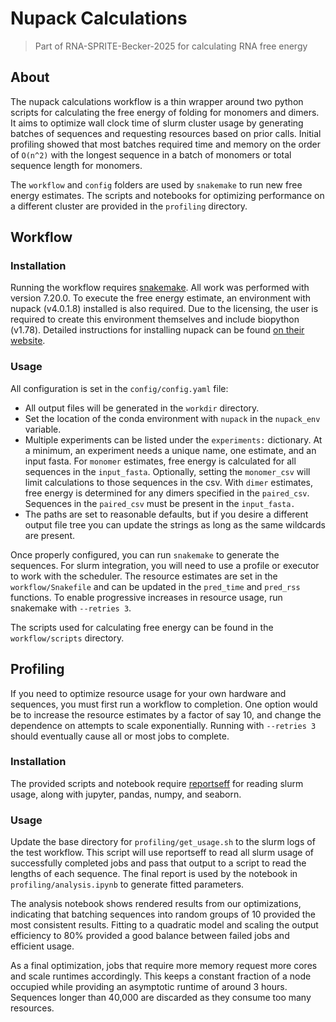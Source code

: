 # Nupack Calculations

> Part of RNA-SPRITE-Becker-2025 for calculating RNA free energy

## About
The nupack calculations workflow is a thin wrapper around two python scripts
for calculating the free energy of folding for monomers and dimers.  It aims
to optimize wall clock time of slurm cluster usage by generating batches of
sequences and requesting resources based on prior calls.  Initial profiling
showed that most batches required time and memory on the order of `O(n^2)` with
the longest sequence in a batch of monomers or total sequence length for monomers.

The `workflow` and `config` folders are used by `snakemake` to run new free
energy estimates.  The scripts and notebooks for optimizing performance on a
different cluster are provided in the `profiling` directory.

## Workflow
### Installation
Running the workflow requires [snakemake](https://snakemake.readthedocs.io/en/stable/index.html).
All work was performed with version 7.20.0.  To execute the free energy estimate,
an environment with nupack (v4.0.1.8) installed is also required.  Due to the licensing,
the user is required to create this environment themselves and include biopython (v1.78).
Detailed instructions for installing nupack can be found [on their website](https://docs.nupack.org/start/#installation-requirements).

### Usage
All configuration is set in the `config/config.yaml` file:

- All output files will be generated in the `workdir` directory.
- Set the location of the conda environment with `nupack` in the `nupack_env` variable.
- Multiple experiments can be listed under the `experiments:` dictionary.
At a minimum, an experiment needs a unique name, one estimate, and an input fasta.
For `monomer` estimates, free energy is calculated for all sequences in the `input_fasta`.
Optionally, setting the `monomer_csv` will limit calculations to those sequences
in the csv.
With `dimer` estimates, free energy is determined for any dimers specified in
the `paired_csv`.  Sequences in the `paired_csv` must be present in the `input_fasta.`
- The paths are set to reasonable defaults, but if you desire a different output
file tree you can update the strings as long as the same wildcards are present.

Once properly configured, you can run `snakemake` to generate the sequences.
For slurm integration, you will need to use a profile or executor to work
with the scheduler.  The resource estimates are set in the `workflow/Snakefile`
and can be updated in the `pred_time` and `pred_rss` functions.  To enable
progressive increases in resource usage, run snakemake with `--retries 3`.

The scripts used for calculating free energy can be found in the `workflow/scripts`
directory.

## Profiling
If you need to optimize resource usage for your own hardware and sequences, you
must first run a workflow to completion.  One option would be to increase the resource
estimates by a factor of say 10, and change the dependence on attempts to scale exponentially.
Running with `--retries 3` should eventually cause all or most jobs to complete.

### Installation
The provided scripts and notebook require [reportseff](https://github.com/troycomi/reportseff/)
for reading slurm usage, along with jupyter, pandas, numpy, and seaborn.

### Usage
Update the base directory for `profiling/get_usage.sh` to the slurm logs of
the test workflow.  This script will use reportseff to read all slurm usage
of successfully completed jobs and pass that output to a script to read the
lengths of each sequence.  The final report is used by the notebook in 
`profiling/analysis.ipynb` to generate fitted parameters.

The analysis notebook shows rendered results from our optimizations, indicating that
batching sequences into random groups of 10 provided the most consistent results.
Fitting to a quadratic model and scaling the output efficiency to 80% provided
a good balance between failed jobs and efficient usage.

As a final optimization, jobs that require more memory request more cores and scale
runtimes accordingly.  This keeps a constant fraction of a node occupied while
providing an asymptotic runtime of around 3 hours.  Sequences longer than 
40,000 are discarded as they consume too many resources.
